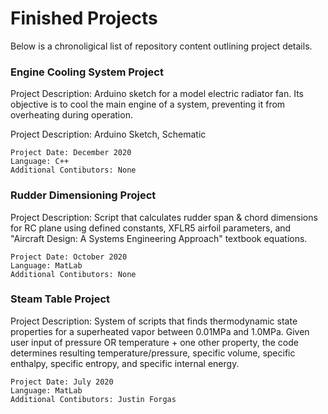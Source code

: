 # Finished Projects

Below is a chronoligical list of repository content outlining project details.

### Engine Cooling System Project

Project Description: Arduino sketch for a model electric radiator fan. Its objective is to cool the main engine of a system, preventing it from overheating during operation.

Project Description: Arduino Sketch, Schematic

```
Project Date: December 2020
Language: C++
Additional Contibutors: None
```

### Rudder Dimensioning Project

Project Description: Script that calculates rudder span & chord dimensions for RC plane using defined constants, XFLR5 airfoil parameters, and "Aircraft Design: A Systems Engineering Approach" textbook equations.

```
Project Date: October 2020
Language: MatLab
Additional Contibutors: None
```

### Steam Table Project

Project Description: System of scripts that finds thermodynamic state properties for a superheated vapor between 0.01MPa and 1.0MPa. Given user input of pressure OR temperature + one other property, the code determines resulting temperature/pressure, specific volume, specific enthalpy, specific entropy, and specific internal energy.

```
Project Date: July 2020
Language: MatLab
Additional Contibutors: Justin Forgas
```


